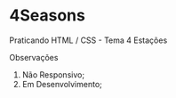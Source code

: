 # 4Seasons
Praticando HTML / CSS - Tema 4 Estações

Observações
1. Não Responsivo;
2. Em Desenvolvimento;
